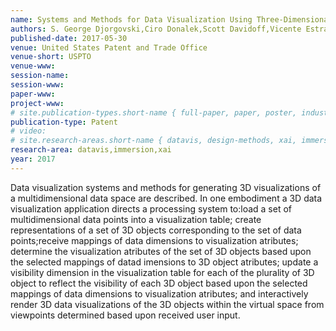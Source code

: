 ```yaml
---
name: Systems and Methods for Data Visualization Using Three-Dimensional Displays
authors: S. George Djorgovski,Ciro Donalek,Scott Davidoff,Vicente Estrada
published-date: 2017-05-30
venue: United States Patent and Trade Office
venue-short: USPTO
venue-www: 
session-name: 
session-www: 
paper-www: 
project-www: 
# site.publication-types.short-name { full-paper, paper, poster, industry }
publication-type: Patent
# video: 
# site.research-areas.short-name { datavis, design-methods, xai, immersion, ops }
research-area: datavis,immersion,xai
year: 2017
---
```

Data visualization systems and methods for generating 3D visualizations of a multidimensional data space are described. In one embodiment a 3D data visualization application directs a processing system to:load a set of multidimensional data points into a visualization table; create representations of a set of 3D objects corresponding to the set of data points;receive mappings of data dimensions to visualization atributes; determine the visualization atributes of the set of 3D objects based upon the selected mappings of datad imensions to 3D object atributes; update a visibility dimension in the visualization table for each of the plurality of 3D object to reflect the visibility of each 3D object based upon the selected mappings of data dimensions to visualization atributes; and interactively render 3D data visualizations of the 3D objects within the virtual space from viewpoints determined based upon received user input.